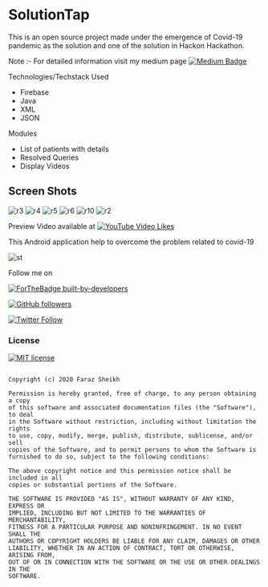 # SolutionTap



This is an open source project made under the emergence of Covid-19 pandemic as the solution and one of the solution in Hackon Hackathon.

Note :- For detailed information visit my medium page [![Medium Badge](https://img.shields.io/badge/-@ItsFRZ-03a57a?style=flat-square&labelColor=000000&logo=Medium&link=https://medium.com/@faraz.ar.sheikh/)](https://medium.com/@faraz.ar.sheikh/)

Technologies/Techstack Used
* Firebase
* Java 
* XML
* JSON

Modules
* List of patients with details
* Resolved Queries
* Display Videos 


## Screen Shots

![r3](https://user-images.githubusercontent.com/61186175/86918122-d80e3200-c143-11ea-9a0b-5b5e4afa954a.png)
![r4](https://user-images.githubusercontent.com/61186175/86918128-d93f5f00-c143-11ea-932c-70576cb52005.png)
![r5](https://user-images.githubusercontent.com/61186175/86918130-d9d7f580-c143-11ea-9e5d-d0125b2b762f.png)
![r6](https://user-images.githubusercontent.com/61186175/86918131-da708c00-c143-11ea-8915-7a87202a139f.png)
![r10](https://user-images.githubusercontent.com/61186175/86918811-caa57780-c144-11ea-9e4b-692736ad9d66.png)
![r2](https://user-images.githubusercontent.com/61186175/86918134-db092280-c143-11ea-9ec9-d72b027b1104.png)








Preview Video available at [![YouTube Video Likes](https://img.shields.io/youtube/likes/g8Cm0PiNvcQ?color=%2342d7f5&style=plastic)](https://www.youtube.com/watch?v=g8Cm0PiNvcQ&t=28s)


This Android application help to overcome the problem related to covid-19


![st](https://user-images.githubusercontent.com/61186175/87152699-ce1b3900-c2d3-11ea-8257-07f03c4423aa.gif)






Follow me on

[![ForTheBadge built-by-developers](http://ForTheBadge.com/images/badges/built-by-developers.svg)](https://www.instagram.com/itsfaraz_sheikh/)

[![GitHub followers](https://img.shields.io/github/followers/ItsFRZ?style=social)](https://github.com/ItsFRZ?tab=followers)

[![Twitter Follow](https://img.shields.io/twitter/follow/Its_FRZ?style=social)](https://twitter.com/Its_FRZ)






### License


 [![MIT license](https://img.shields.io/badge/License-MIT-blue.svg)](https://github.com/ItsFRZ/SolutionTap/blob/master/LICENSE) 

``` MIT License

Copyright (c) 2020 Faraz Sheikh

Permission is hereby granted, free of charge, to any person obtaining a copy
of this software and associated documentation files (the "Software"), to deal
in the Software without restriction, including without limitation the rights
to use, copy, modify, merge, publish, distribute, sublicense, and/or sell
copies of the Software, and to permit persons to whom the Software is
furnished to do so, subject to the following conditions:

The above copyright notice and this permission notice shall be included in all
copies or substantial portions of the Software.

THE SOFTWARE IS PROVIDED "AS IS", WITHOUT WARRANTY OF ANY KIND, EXPRESS OR
IMPLIED, INCLUDING BUT NOT LIMITED TO THE WARRANTIES OF MERCHANTABILITY,
FITNESS FOR A PARTICULAR PURPOSE AND NONINFRINGEMENT. IN NO EVENT SHALL THE
AUTHORS OR COPYRIGHT HOLDERS BE LIABLE FOR ANY CLAIM, DAMAGES OR OTHER
LIABILITY, WHETHER IN AN ACTION OF CONTRACT, TORT OR OTHERWISE, ARISING FROM,
OUT OF OR IN CONNECTION WITH THE SOFTWARE OR THE USE OR OTHER DEALINGS IN THE
SOFTWARE.


